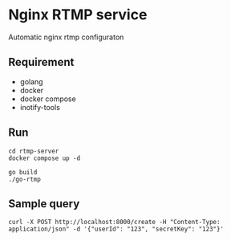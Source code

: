 # Nginx RTMP service

Automatic nginx rtmp configuraton
## Requirement
- golang
- docker
- docker compose
- inotify-tools

 ## Run
 ```
 cd rtmp-server
 docker compose up -d
 ```

```
go build 
./go-rtmp
```

## Sample query
```
curl -X POST http://localhost:8000/create -H "Content-Type: application/json" -d '{"userId": "123", "secretKey": "123"}'
```
